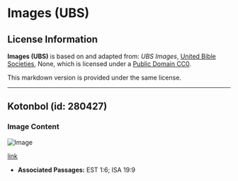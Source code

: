 # Images (UBS)

## License Information

**Images (UBS)** is based on and adapted from: _UBS Images_, [United Bible Societies](https://unitedbiblesocieties.org/), None, which is licensed under a [Public Domain CC0](https://creativecommons.org/public-domain/cc0/).

This markdown version is provided under the same license.



--------------------------------

## Kotonbol (id: 280427)

### Image Content

![Image](https://cdn.aquifer.bible/aquifer-content/resources/Media/WEB-0158_cottonboll.jpg)

[link](https://cdn.aquifer.bible/aquifer-content/resources/Media/WEB-0158_cottonboll.jpg)

* **Associated Passages:** EST 1:6; ISA 19:9

